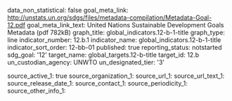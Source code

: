 data_non_statistical: false
goal_meta_link: http://unstats.un.org/sdgs/files/metadata-compilation/Metadata-Goal-12.pdf
goal_meta_link_text: United Nations Sustainable Development Goals Metadata (pdf 782kB)
graph_title: global_indicators.12-b-1-title
graph_type: line
indicator_number: 12.b.1
indicator_name: global_indicators.12-b-1-title
indicator_sort_order: 12-bb-01
published: true
reporting_status: notstarted
sdg_goal: '12'
target_name: global_targets.12-b-title
target_id: 12.b
un_custodian_agency: UNWTO
un_designated_tier: '3'

source_active_1: true
source_organization_1: 
source_url_1: 
source_url_text_1: 
source_release_date_1: 
source_contact_1: 
source_periodicity_1: 
source_other_info_1: 